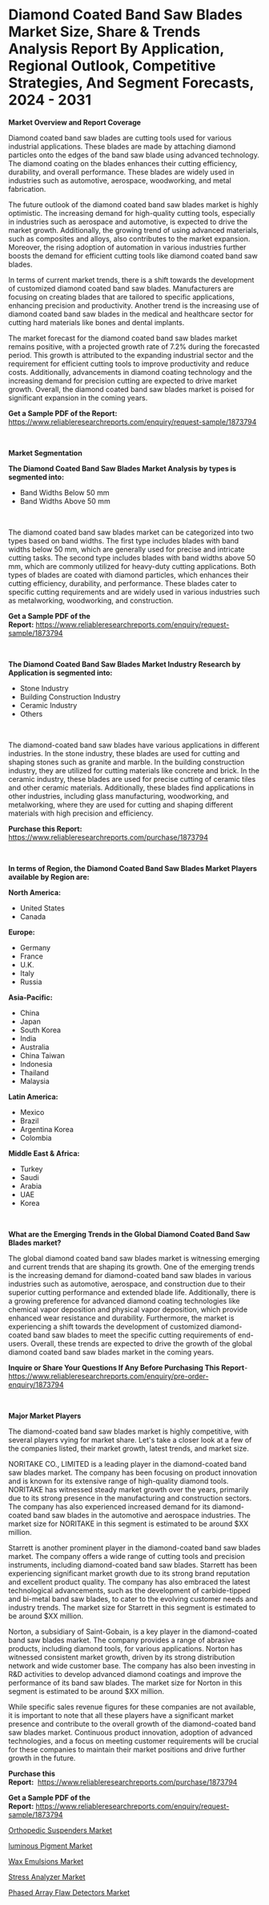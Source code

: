 <p><h1>Diamond Coated Band Saw Blades Market Size, Share & Trends Analysis Report By Application, Regional Outlook, Competitive Strategies, And Segment Forecasts, 2024 - 2031</h1></p><p><strong>Market Overview and Report Coverage</strong></p>
<p><p>Diamond coated band saw blades are cutting tools used for various industrial applications. These blades are made by attaching diamond particles onto the edges of the band saw blade using advanced technology. The diamond coating on the blades enhances their cutting efficiency, durability, and overall performance. These blades are widely used in industries such as automotive, aerospace, woodworking, and metal fabrication.</p><p>The future outlook of the diamond coated band saw blades market is highly optimistic. The increasing demand for high-quality cutting tools, especially in industries such as aerospace and automotive, is expected to drive the market growth. Additionally, the growing trend of using advanced materials, such as composites and alloys, also contributes to the market expansion. Moreover, the rising adoption of automation in various industries further boosts the demand for efficient cutting tools like diamond coated band saw blades.</p><p>In terms of current market trends, there is a shift towards the development of customized diamond coated band saw blades. Manufacturers are focusing on creating blades that are tailored to specific applications, enhancing precision and productivity. Another trend is the increasing use of diamond coated band saw blades in the medical and healthcare sector for cutting hard materials like bones and dental implants.</p><p>The market forecast for the diamond coated band saw blades market remains positive, with a projected growth rate of 7.2% during the forecasted period. This growth is attributed to the expanding industrial sector and the requirement for efficient cutting tools to improve productivity and reduce costs. Additionally, advancements in diamond coating technology and the increasing demand for precision cutting are expected to drive market growth. Overall, the diamond coated band saw blades market is poised for significant expansion in the coming years.</p></p>
<p><strong>Get a Sample PDF of the Report:</strong> <a href="https://www.reliableresearchreports.com/enquiry/request-sample/1873794">https://www.reliableresearchreports.com/enquiry/request-sample/1873794</a></p>
<p>&nbsp;</p>
<p><strong>Market Segmentation</strong></p>
<p><strong>The Diamond Coated Band Saw Blades Market Analysis by types is segmented into:</strong></p>
<p><ul><li>Band Widths Below 50 mm</li><li>Band Widths Above 50 mm</li></ul></p>
<p>&nbsp;</p>
<p><p>The diamond coated band saw blades market can be categorized into two types based on band widths. The first type includes blades with band widths below 50 mm, which are generally used for precise and intricate cutting tasks. The second type includes blades with band widths above 50 mm, which are commonly utilized for heavy-duty cutting applications. Both types of blades are coated with diamond particles, which enhances their cutting efficiency, durability, and performance. These blades cater to specific cutting requirements and are widely used in various industries such as metalworking, woodworking, and construction.</p></p>
<p><strong>Get a Sample PDF of the Report:</strong>&nbsp;<a href="https://www.reliableresearchreports.com/enquiry/request-sample/1873794">https://www.reliableresearchreports.com/enquiry/request-sample/1873794</a></p>
<p>&nbsp;</p>
<p><strong>The Diamond Coated Band Saw Blades Market Industry Research by Application is segmented into:</strong></p>
<p><ul><li>Stone Industry</li><li>Building Construction Industry</li><li>Ceramic Industry</li><li>Others</li></ul></p>
<p>&nbsp;</p>
<p><p>The diamond-coated band saw blades have various applications in different industries. In the stone industry, these blades are used for cutting and shaping stones such as granite and marble. In the building construction industry, they are utilized for cutting materials like concrete and brick. In the ceramic industry, these blades are used for precise cutting of ceramic tiles and other ceramic materials. Additionally, these blades find applications in other industries, including glass manufacturing, woodworking, and metalworking, where they are used for cutting and shaping different materials with high precision and efficiency.</p></p>
<p><strong>Purchase this Report:</strong>&nbsp; <a href="https://www.reliableresearchreports.com/purchase/1873794">https://www.reliableresearchreports.com/purchase/1873794</a></p>
<p>&nbsp;</p>
<p><strong>In terms of Region, the Diamond Coated Band Saw Blades Market Players available by Region are:</strong></p>
<p>
    <p> <strong> North America: </strong>
        <ul>
            <li>United States</li>
            <li>Canada</li>
        </ul>
        </p> 
    <p> <strong> Europe: </strong>
        <ul>
            <li>Germany</li>
            <li>France</li>
            <li>U.K.</li>
            <li>Italy</li>
            <li>Russia</li>
        </ul>
        </p> 
    <p> <strong> Asia-Pacific: </strong>
        <ul>
            <li>China</li>
            <li>Japan</li>
            <li>South Korea</li>
            <li>India</li>
            <li>Australia</li>
            <li>China Taiwan</li>
            <li>Indonesia</li>
            <li>Thailand</li>
            <li>Malaysia</li>
        </ul>
        </p> 
    <p> <strong> Latin America: </strong>
        <ul>
            <li>Mexico</li>
            <li>Brazil</li>
            <li>Argentina Korea</li>
            <li>Colombia</li>
        </ul>
        </p> 
    <p> <strong> Middle East & Africa: </strong>
        <ul>
            <li>Turkey</li>
            <li>Saudi</li>
            <li>Arabia</li>
            <li>UAE</li>
            <li>Korea</li>
        </ul>
    </p>
    </p>
<p>&nbsp;</p>
<p><strong>What are the Emerging Trends in the Global Diamond Coated Band Saw Blades market?</strong></p>
<p><p>The global diamond coated band saw blades market is witnessing emerging and current trends that are shaping its growth. One of the emerging trends is the increasing demand for diamond-coated band saw blades in various industries such as automotive, aerospace, and construction due to their superior cutting performance and extended blade life. Additionally, there is a growing preference for advanced diamond coating technologies like chemical vapor deposition and physical vapor deposition, which provide enhanced wear resistance and durability. Furthermore, the market is experiencing a shift towards the development of customized diamond-coated band saw blades to meet the specific cutting requirements of end-users. Overall, these trends are expected to drive the growth of the global diamond coated band saw blades market in the coming years.</p></p>
<p><strong>Inquire or Share Your Questions If Any Before Purchasing This Report</strong>- <a href="https://www.reliableresearchreports.com/enquiry/pre-order-enquiry/1873794">https://www.reliableresearchreports.com/enquiry/pre-order-enquiry/1873794</a></p>
<p>&nbsp;</p>
<p><strong>Major Market Players</strong></p>
<p><p>The diamond-coated band saw blades market is highly competitive, with several players vying for market share. Let's take a closer look at a few of the companies listed, their market growth, latest trends, and market size.</p><p>NORITAKE CO., LIMITED is a leading player in the diamond-coated band saw blades market. The company has been focusing on product innovation and is known for its extensive range of high-quality diamond tools. NORITAKE has witnessed steady market growth over the years, primarily due to its strong presence in the manufacturing and construction sectors. The company has also experienced increased demand for its diamond-coated band saw blades in the automotive and aerospace industries. The market size for NORITAKE in this segment is estimated to be around $XX million.</p><p>Starrett is another prominent player in the diamond-coated band saw blades market. The company offers a wide range of cutting tools and precision instruments, including diamond-coated band saw blades. Starrett has been experiencing significant market growth due to its strong brand reputation and excellent product quality. The company has also embraced the latest technological advancements, such as the development of carbide-tipped and bi-metal band saw blades, to cater to the evolving customer needs and industry trends. The market size for Starrett in this segment is estimated to be around $XX million.</p><p>Norton, a subsidiary of Saint-Gobain, is a key player in the diamond-coated band saw blades market. The company provides a range of abrasive products, including diamond tools, for various applications. Norton has witnessed consistent market growth, driven by its strong distribution network and wide customer base. The company has also been investing in R&D activities to develop advanced diamond coatings and improve the performance of its band saw blades. The market size for Norton in this segment is estimated to be around $XX million.</p><p>While specific sales revenue figures for these companies are not available, it is important to note that all these players have a significant market presence and contribute to the overall growth of the diamond-coated band saw blades market. Continuous product innovation, adoption of advanced technologies, and a focus on meeting customer requirements will be crucial for these companies to maintain their market positions and drive further growth in the future.</p></p>
<p><strong>Purchase this Report:</strong>&nbsp;&nbsp;<a href="https://www.reliableresearchreports.com/purchase/1873794">https://www.reliableresearchreports.com/purchase/1873794</a></p>
<p></p>
<p><strong>Get a Sample PDF of the Report:</strong>&nbsp;<a href="https://www.reliableresearchreports.com/enquiry/request-sample/1873794">https://www.reliableresearchreports.com/enquiry/request-sample/1873794</a></p>
<p><p><a href="https://medium.com/@lauryframi644/orthopedic-suspenders-market-comprehensive-assessment-by-type-application-and-geography-da84103eeb35">Orthopedic Suspenders Market</a></p><p><a href="https://www.linkedin.com/pulse/luminous-pigment-market-insights-players-forecast-till-u2lje/">luminous Pigment Market</a></p><p><a href="https://www.linkedin.com/pulse/wax-emulsions-market-challenges-opportunities-growth-drivers-8kcbe/">Wax Emulsions Market</a></p><p><a href="https://github.com/Chiragrp24/Market-Research-Report-List-2/blob/main/stress-analyzer-market.md">Stress Analyzer Market</a></p><p><a href="https://github.com/YashRP12/Market-Research-Report-List-2/blob/main/phased-array-flaw-detectors-market.md">Phased Array Flaw Detectors Market</a></p></p>